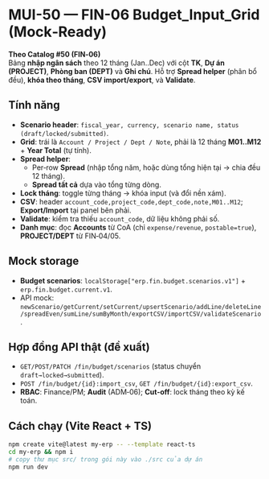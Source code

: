 
# MUI-50 — FIN-06 Budget_Input_Grid (Mock‑Ready)

**Theo Catalog #50 (FIN‑06)**  
Bảng **nhập ngân sách** theo 12 tháng (Jan..Dec) với cột **TK**, **Dự án (PROJECT)**, **Phòng ban (DEPT)** và **Ghi chú**. Hỗ trợ **Spread helper** (phân bổ đều), **khóa theo tháng**, **CSV import/export**, và **Validate**.

## Tính năng
- **Scenario header**: `fiscal_year, currency, scenario name, status (draft/locked/submitted)`.
- **Grid**: trái là `Account / Project / Dept / Note`, phải là 12 tháng **M01..M12** + **Year Total** (tự tính).  
- **Spread helper**:  
  - Per‑row **Spread** (nhập tổng năm, hoặc dùng tổng hiện tại → chia đều 12 tháng).  
  - **Spread tất cả** dựa vào tổng từng dòng.
- **Lock tháng**: toggle từng tháng → khóa input (và đổi nền xám).  
- **CSV**: header `account_code,project_code,dept_code,note,M01..M12`; **Export/Import** tại panel bên phải.
- **Validate**: kiểm tra thiếu `account_code`, dữ liệu không phải số.
- **Danh mục**: đọc **Accounts** từ CoA (chỉ `expense/revenue`, `postable=true`), **PROJECT/DEPT** từ FIN‑04/05.

## Mock storage
- **Budget scenarios**: `localStorage["erp.fin.budget.scenarios.v1"]` + `erp.fin.budget.current.v1`.  
- API mock: `newScenario/getCurrent/setCurrent/upsertScenario/addLine/deleteLine/spreadEven/sumLine/sumByMonth/exportCSV/importCSV/validateScenario`.

## Hợp đồng API thật (đề xuất)
- `GET/POST/PATCH /fin/budget/scenarios` (status chuyển `draft→locked→submitted`).  
- `POST /fin/budget/{id}:import_csv`, `GET /fin/budget/{id}:export_csv`.  
- **RBAC**: Finance/PM; **Audit** (ADM‑06); **Cut‑off**: lock tháng theo kỳ kế toán.

## Cách chạy (Vite React + TS)
```bash
npm create vite@latest my-erp -- --template react-ts
cd my-erp && npm i
# copy thư mục src/ trong gói này vào ./src của dự án
npm run dev
```
